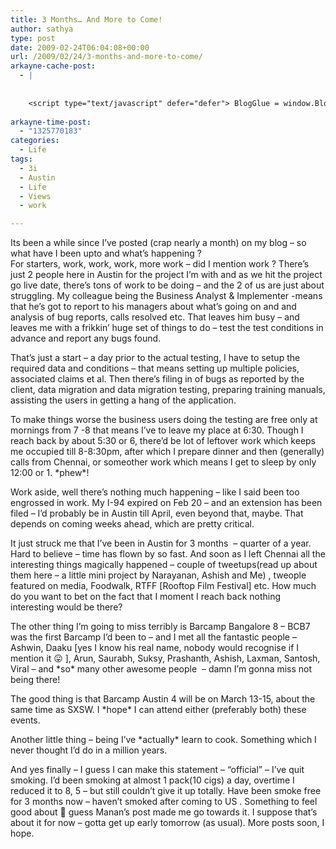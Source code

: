 ```yaml
---
title: 3 Months… And More to Come!
author: sathya
type: post
date: 2009-02-24T06:04:08+00:00
url: /2009/02/24/3-months-and-more-to-come/
arkayne-cache-post:
  - |
    
    
    <script type="text/javascript" defer="defer"> BlogGlue = window.BlogGlue || window.Arkayne || {}; BlogGlue.baseurl = 'http://www.blogglue.com'; BlogGlue.go = function(e, a, cid, gid) { var id = a.getAttribute('id'); var orig = a.getAttribute('href'); var target = a.getAttribute('target'); var redir = [BlogGlue.baseurl, 'link', cid, gid, ''].join('/'); redir += '?ts=' + Math.random(); redir += '&amp;url=' + escape(a.href); a.setAttribute('href', redir); setTimeout('BlogGlue.restore("' + id + '", "' + orig + '")', 0); return true; }; BlogGlue.restore = function(id, orig) { var a = document.getElementById(id); if (a) a.setAttribute('href', orig); }; </script> <div class="blogglue_plugin" style="display:block;margin:5px 0px 20px 0px;"> <h3 class="blogglue-header blogglue-inner"> More From sathyabhat </h3> <ul class="blogglue-links blogglue-inner"> <li id="blogglue-inner-1"><a href="http://sathyabh.at/2008/01/19/my-laptop-chronicles-obtainingor-trying-to-obtain-a-bsnl-evdo-connection-part-1/?utm_source=BlogGlue_network&amp;utm_medium=BlogGlue_Plugin" id="blogglue-2947642" target="_parent" onclick="return BlogGlue.go(event, this, 2942142, 2947642);" title="My Laptop Chronicles: Obtaining(or trying to obtain) a BSNL EVDO connection Part 1 » My World">My Laptop Chronicles: Obtaining(or trying to obtain) a BSNL EVDO connection Part 1 » My World</a></li> <li id="blogglue-inner-2"><a href="http://sathyabh.at/2008/04/05/appraisals-appraisals/?utm_source=BlogGlue_network&amp;utm_medium=BlogGlue_Plugin" id="blogglue-2950752" target="_parent" onclick="return BlogGlue.go(event, this, 2942142, 2950752);" title="Appraisals, Appraisals » My World">Appraisals, Appraisals » My World</a></li> <li id="blogglue-inner-3"><a href="http://sathyabh.at/2008/02/17/of-handling-multiple-projects-and-failed-evdo-connections/?utm_source=BlogGlue_network&amp;utm_medium=BlogGlue_Plugin" id="blogglue-2949791" target="_parent" onclick="return BlogGlue.go(event, this, 2942142, 2949791);" title="Of Handling Multiple Projects And Failed EVDO Connections » My World">Of Handling Multiple Projects And Failed EVDO Connections » My World</a></li> </ul> <div class="blogglue-footer" style="margin:10px 0px;display:block !important"> <a href="http://www.blogglue.com/12928-ab7e24be6f12e678fc1a468df18f3f3f/?utm_source=BlogGlue%20Plugin&amp;utm_medium=Recommend&amp;utm_campaign=Plugin&amp;coupon=SATHYABHAT&amp;blogglue_page=2942142" target="_blank" style="text-decoration:none !important;"> <img src="http://www.gravatar.com/avatar.php?default=%2F%2Fs3.amazonaws.com%2Farkayne-media%2Fimg%2Fprofile%2Fdefault_sm.png&amp;size=24&amp;gravatar_id=1375f202e61682cc4963295f4b0430dc" width="24" height="24" border="0" alt="Blog Margeting Related Posts Plugin For sathyabhat" style="display:inline;margin: 0 5px 0 10px; border:1px solid #AAA; width: 24px !important; height: 24px; !important;"/><span style="position:relative;top:-8px;font-family:'Trebuchet MS'; font-size: 0.8em;">Ask <strong>sathyabhat</strong> To Recommend Your Posts</span> </a> <img class="blogglue-hit" style="border:none;left:-9999px;position:absolute;" src="http://www.blogglue.com/widget/hit/2942142.GIF" border="0" alt="Blog Marketing Related Posts Plugin Counter" /> </div> </div>
    
arkayne-time-post:
  - "1325770183"
categories:
  - Life
tags:
  - 3i
  - Austin
  - Life
  - Views
  - work

---
```

Its been a while since I&#8217;ve posted (crap nearly a month) on my blog &#8211; so what have I been upto and what&#8217;s happening ?  
For starters, work, work, work, more work &#8211; did I mention work ? There&#8217;s just 2 people here in Austin for the project I&#8217;m with and as we hit the project go live date, there&#8217;s tons of work to be doing &#8211; and the 2 of us are just about struggling. My colleague being the Business Analyst & Implementer -means that he&#8217;s got to report to his managers about what&#8217;s going on and and analysis of bug reports, calls resolved etc. That leaves him busy &#8211; and leaves me with a frikkin&#8217; huge set of things to do &#8211; test the test conditions in advance and report any bugs found.

<!--more-->

That&#8217;s just a start &#8211; a day prior to the actual testing, I have to setup the required data and conditions &#8211; that means setting up multiple policies, associated claims et al. Then there&#8217;s filing in of bugs as reported by the client, data migration and data migration testing, preparing training manuals, assisting the users in getting a hang of the application.

To make things worse the business users doing the testing are free only at mornings from 7 -8 that means I&#8217;ve to leave my place at 6:30. Though I reach back by about 5:30 or 6, there&#8217;d be lot of leftover work which keeps me occupied till 8-8:30pm, after which I prepare dinner and then (generally) calls from Chennai, or someother work which means I get to sleep by only 12:00 or 1. \*phew\*!

Work aside, well there&#8217;s nothing much happening &#8211; like I said been too engrossed in work. My I-94 expired on Feb 20 &#8211; and an extension has been filed &#8211; I&#8217;d probably be in Austin till April, even beyond that, maybe. That depends on coming weeks ahead, which are pretty critical.

It just struck me that I&#8217;ve been in Austin for 3 months  &#8211; quarter of a year. Hard to believe &#8211; time has flown by so fast. And soon as I left Chennai all the interesting things magically happened &#8211; couple of tweetups(read up about them here &#8211; a little mini project by Narayanan, Ashish and Me) , tweople featured on media, Foodwalk, RTFF [Rooftop Film Festival] etc. How much do you want to bet on the fact that I moment I reach back nothing interesting would be there?

The other thing I&#8217;m going to miss terribly is Barcamp Bangalore 8 &#8211; BCB7 was the first Barcamp I&#8217;d been to &#8211; and I met all the fantastic people &#8211; Ashwin, Daaku [yes I know his real name, nobody would recognise if I mention it 😛 ], Arun, Saurabh, Suksy, Prashanth, Ashish, Laxman, Santosh, Viral &#8211; and \*so\* many other awesome people  &#8211; damn I&#8217;m gonna miss not being there!

The good thing is that Barcamp Austin 4 will be on March 13-15, about the same time as SXSW. I \*hope\* I can attend either (preferably both) these events.

Another little thing &#8211; being I&#8217;ve \*actually\* learn to cook. Something which I never thought I&#8217;d do in a million years.

And yes finally &#8211; I guess I can make this statement &#8211; &#8220;official&#8221; &#8211; I&#8217;ve quit smoking. I&#8217;d been smoking at almost 1 pack(10 cigs) a day, overtime I reduced it to 8, 5 &#8211; but still couldn&#8217;t give it up totally. Have been smoke free for 3 months now &#8211; haven&#8217;t smoked after coming to US . Something to feel good about 🙂 guess Manan&#8217;s post made me go towards it. I suppose that&#8217;s about it for now &#8211; gotta get up early tomorrow (as usual). More posts soon, I hope.